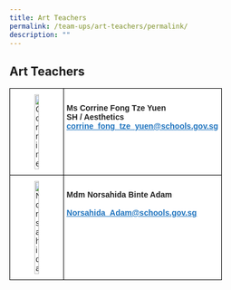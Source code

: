 ```yaml
---
title: Art Teachers
permalink: /team-ups/art-teachers/permalink/
description: ""
---
```

## Art Teachers

<style type="text/css">
.tg  {border-collapse:collapse;border-spacing:0;}
.tg td{border-color:black;border-style:solid;border-width:1px;font-family:Arial, sans-serif;font-size:14px;
  overflow:hidden;padding:10px 5px;word-break:normal;}
.tg th{border-color:black;border-style:solid;border-width:1px;font-family:Arial, sans-serif;font-size:14px;
  font-weight:normal;overflow:hidden;padding:10px 5px;word-break:normal;}
.tg .tg-l2bf{background-color:#FFF;color:#222;font-weight:bold;text-align:left;vertical-align:top}
.tg .tg-a3j2{background-color:#FFF;color:#222;text-align:center;vertical-align:middle}
.tg .tg-gj5f{background-color:#;color:#222;text-align:center;vertical-align:middle}
.tg .tg-rs0e{background-color:#;color:#222;font-weight:bold;text-align:left;vertical-align:top}
</style>
<table class="tg">
<thead>
  <tr>
    <th class="tg-a3j2"><img src="https://unitypri.moe.edu.sg/wp-content/uploads/2022/06/Corrine.png" style="width:30%" alt="Corrine"></th>
    <th class="tg-l2bf"><br><span style="font-weight:bold">Ms Corrine Fong Tze Yuen</span><br><span style="font-weight:bold">SH / Aesthetics</span><br><a href="mailto:corrine_fong_tze_yuen@schools.gov.sg" target="_blank" rel="noopener noreferrer"><span style="text-decoration:underline;color:#1E73BE;background-color:transparent">corrine_fong_tze_yuen@schools.gov.sg</span></a></th>
  </tr>
  <tr>
    <td class="tg-a3j2"><img src="https://unitypri.moe.edu.sg/wp-content/uploads/2022/07/Norsahida-600x775.png" style="width:30%" alt="Norsahida"></td>
    <td class="tg-l2bf"><br>
			<span style="font-weight:bold">Mdm Norsahida Binte Adam</span><br><span style="font-weight:bold"></span><br><a href="mailto:Norsahida_Adam@schools.gov.sg" target="_blank" rel="noopener noreferrer"><span style="text-decoration:underline;color:#1E73BE;background-color:transparent">Norsahida_Adam@schools.gov.sg</span></a></td>
  </tr>
</tbody>
</table>